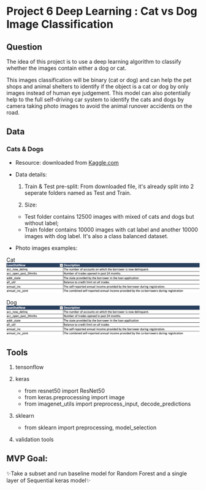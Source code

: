 # Project 6 Deep Learning : Cat vs Dog Image Classification 

## Question


The idea of this project is to use a deep learning algorithm to classify whether the images contain either a dog or cat.

 This images classification will be binary (cat or dog) and can help the pet shops and animal shelters to identify if the object is a cat or dog by only images instead of human eye judgement. This model can also potentially help to the full self-driving car system to identify the cats and dogs by camera taking photo images to avoid the animal runover accidents on the road. 




## Data


### Cats & Dogs

-  Resource: downloaded from [Kaggle.com](https://www.kaggle.com/c/dogs-vs-cats/data)

-  Data details:
	1. Train & Test pre-split: From downloaded file, it's already split into 2 seperate folders named as Test and Train.

	2. Size: 
	- Test folder contains 12500 images with mixed of cats and dogs but without label; 
	- Train folder contains 10000 images with cat label and another 10000 images with dog label. It's also a class balanced dataset. 
 
-  Photo images examples:


Cat
<img src="https://github.com/SYNYC/4_Project_Loan_Repayment/blob/main/charts/LoanDictionary.png">

Dog
<img src="https://github.com/SYNYC/4_Project_Loan_Repayment/blob/main/charts/LoanDictionary.png">




## Tools
1. tensonflow
2. keras
	* from resnet50 import ResNet50
	* from keras.preprocessing import image
	* from imagenet_utils import preprocess_input, decode_predictions

3. sklearn
    * from sklearn import preprocessing, model_selection
    
4. validation tools






## MVP Goal:

✨Take a subset and run baseline model for Random Forest and a single layer of Sequential keras model✨
